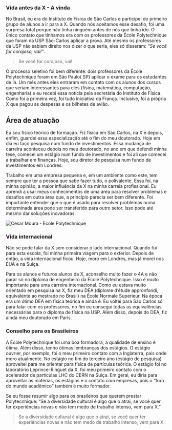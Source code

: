 ### Vida antes da X - A vinda

No Brasil, eu era do Instituto de Física de São Carlos e participei do primeiro grupo de alunos a ir para a X. Quando nós aceitamos esse desafio, foi uma surpresa total porque não tinha ninguém antes de nós que tinha ido. O único contato que tínhamos era com os professores da École Polytechnique que foram na USP São-Carlos aplicar a prova. Até mesmo os professores da USP não sabiam direito nos dizer o que seria, eles só disseram: *“Se você for corajoso, vai!”*.

> Se você for corajoso, vai!

O processo seletivo foi bem diferente: dois professores da École Polytechnique foram em São Paulo( SP) aplicar o exame para os estudantes de lá. Um mês antes eles entraram em contato com os alunos dos cursos que seriam interessantes para eles (física, matemática, computação, engenharia) e eu recebi essa notícia pela secretária do Instituto de Física. Como foi a primeira vez, foi tudo iniciativa da França. Inclusive, foi a própria X que pagou as despesas e os bilhetes de avião.

## Área de atuação

Eu sou físico teórico de formação. Fiz física em São Carlos, na X e depois, enfim, guardei essa especialização até o fim do meu doutorado. Hoje em dia eu faço pesquisa num fundo de investimentos. Essa mudança de carreira aconteceu depois no meu doutorado, no ano em que defendi minha tese, comecei um estágio num fundo de investimentos e foi ali que comecei a trabalhar em finanças. Hoje, sou diretor de pesquisa num fundo de investimentos em Londres.

Trabalho em uma empresa pequena e, em um ambiente como este, tem sempre que ter a pessoa que sabe fazer tudo, o polivalente. Essa foi, na minha opinião, a maior influência da X na minha carreia profissional. Eu aprendi a usar meus conhecimentos de uma área para resolver problemas e desafios em outra área que, a princípio parecia ser bem diferente. Foi importante entender que o que é usado para resolver problemas numa determinada área pode ser transferido para outro setor. Isso pode até mesmo dar soluções inovadoras.

![Cesar Moura - Ecole Polytechnique](cesar_moura.png)

### Vida internacional

Não se pode falar da X sem considerar o lado internacional. Quando fui para esta escola, foi minha primeira viagem para o exterior. Depois de então, a vida internacional ficou. Hoje, moro em Londres, mas já morei nos EUA e na Suíça.

Para os alunos e futuros alunos da X, aconselho muito fazer o 4A e não parar só no diploma de engenheiro da École Polytechnique. Isso é muito importante para uma carreira internacional. Como eu estava muito orientado em pesquisa na X, fiz meu DEA (diplome d’étude appronfondi, equivalente ao mestrado no Brasil) na École Normale Superieur. Na época era um ótimo DEA em física teórica e ainda é. Eu voltei para São Carlos só para falar com os professores, no fim eu consegui todas as equivalências necessárias para o diploma de física na USP. Além disso, depois do DEA, fiz ainda meu doutorado em Paris.

### Conselho para os Brasileiros

A École Polytechnique foi uma boa formadora, a qualidade de ensino é ótima. Além disso, tenho ótimas lembranças dos estágios. O estágio ouvrier, por exemplo, foi o meu primeiro contato com a Inglaterra, pais onde moro atualmente. No estágio no fim do terceiro ano (estágio de pesquisa) aproveitei para me orientar para física de partículas teórica. O estágio foi no laboratório Leprince-Ringuet da X, foi meu primeiro contato com o acelerador de partículas LHC do CERN na Suíça. Em geral, eu diria para aproveitar as matérias, os estágios e o contato com empresas, pois o “fora do mundo acadêmico” também é muito formador.

Se eu fosse resumir algo para os brasileiros que querem prestar Polytecnhique: “Se a diversidade cultural é algo que o atrai, se você quer ter experiências novas e não tem medo de trabalho intenso, vem para X.”

> Se a diversidade cultural é algo que o atrai, se você quer ter experiências novas e não tem medo de trabalho intenso, vem para X